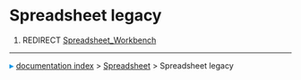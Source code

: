 # Spreadsheet legacy
1.  REDIRECT [Spreadsheet\_Workbench](Spreadsheet_Workbench.md)



---
![](images/Right_arrow.png) [documentation index](../README.md) > [Spreadsheet](Spreadsheet_Workbench.md) > Spreadsheet legacy
